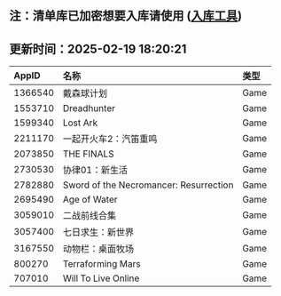 ## 注：清单库已加密想要入库请使用 ([入库工具](https://github.com/BlankTMing/ManifestAutoUpdate/releases))

## 更新时间：2025-02-19 18:20:21
| AppID | 名称 | 类型  |
| :-------------------- | :----------------------------- | :----------- |
| 1366540 | 戴森球计划| Game |
| 1553710 | Dreadhunter| Game |
| 1599340 | Lost Ark| Game |
| 2211170 | 一起开火车2：汽笛重鸣| Game |
| 2073850 | THE FINALS| Game |
| 2730530 | 协律01：新生活| Game |
| 2782880 | Sword of the Necromancer: Resurrection| Game |
| 2695490 | Age of Water| Game |
| 3059010 | 二战前线合集| Game |
| 3057400 | 七日求生：新世界| Game |
| 3167550 | 动物栏：桌面牧场| Game |
| 800270 | Terraforming Mars| Game |
| 707010 | Will To Live Online| Game |
